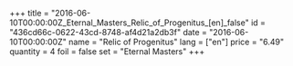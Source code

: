 +++
title = "2016-06-10T00:00:00Z_Eternal_Masters_Relic_of_Progenitus_[en]_false"
id = "436cd66c-0622-43cd-8748-af4d21a2db3f"
date = "2016-06-10T00:00:00Z"
name = "Relic of Progenitus"
lang = ["en"]
price = "6.49"
quantity = 4
foil = false
set = "Eternal Masters"
+++
